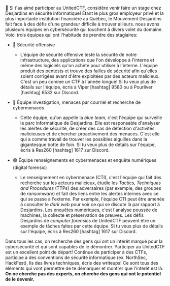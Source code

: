 
💚 Si t'as aimé participer au UnitedCTF, considère venir faire un stage chez Desjardins en sécurité informatique!
Étant le plus gros employeur privé et la plus importante institution financière au Québec,
le Mouvement Desjardins fait face à des défis d'une grandeur difficile à trouver ailleurs.
nous avons plusieurs équipes en cybersécurité qui touchent à divers volet du domaine. Voici trois équipes qui ont l'habitude de prendre des stagiaires:

- 🔴 Sécurité offensive
    - L'équipe de sécurité offensive teste la sécurité de notre infrastructure, des applications que l'on développe à l'interne et même des logiciels qu'on achète pour utiliser à l'interne. L'équipe produit des pentests et trouve des failles de sécurité afin qu'elles soient corrigées avant d'être exploitées par des acteurs malicieux. C'est un peu comme un CTF à l'année longue! Si tu veux plus de détails sur l'équipe, écris à Viper [hashtag] 9580 ou à Pourliver [hashtag] 6532 sur Discord.

- 🔵 Équipe investigation, menaces par courriel et recherche de cybermenaces
    - Cette équipe, qu'on appelle la *blue team*, c'est l'équipe qui surveille le parc informatique de Desjardins. Elle est responsable d'analyser les alertes de sécurité, de créer des cas de détection d'activités malicieuses et de chercher proactivement des menaces. C'est elle qui a comme travail de trouver les possibles aiguilles dans la gigantesque botte de foin. Si tu veux plus de détails sur l'équipe, écris à Res260 [hashtag] 1617 sur Discord.

- 🟢 Équipe renseignements en cybermenaces et enquête numériques (digital forensic)
    - Le renseignement en cybermenace (CTI), c'est l'équipe qui fait des recherche sur les acteurs malicieux, étudie les *Tactics, Techniques and Procedures* (TTPs) des adversaires (par exemple, des groupes de *ransomware*) et fait des liens entre les alertes internes avec ce qui se passe à l'externe. Par exemple, l'équipe CTI peut être amenée à consulter le *dark web* pour voir ce qui se discute là par rapport à Desjardins. Les enquêtes numériques, c'est l'analyse poussée de machines, la collecte et préservation de preuves. Les défis Desjardins de *computer forensics* de UnitedCTF peuvent être un exemple de tâches faites par cette équipe. Si tu veux plus de détails sur l'équipe, écris à Res260 [hashtag] 1617 sur Discord.

Dans tous les cas, on recherche des gens qui ont un intérêt marqué pour la cybersécurité et qui sont capables de le démontrer. Participer au UnitedCTF est un excellent point de départ! Continue de participer à des CTFs, participe à des conventions de sécurité informatique (ex. NorthSec, HackFest), lis des livres techniques, écris des writeups! Ce sont tous des éléments qui vont permettre de te démarquer et montrer que l'intérêt est là. **On ne cherche pas des experts, on cherche des gens qui ont le potentiel de le devenir.**
